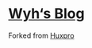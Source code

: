 [Wyh‘s Blog](https://wyhsleep.github.io/)
================================
Forked from [Huxpro](https://github.com/Huxpro/huxpro.github.io/)
